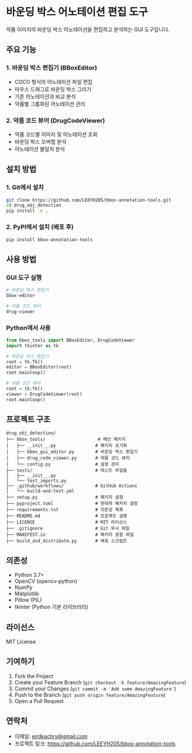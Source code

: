 # 바운딩 박스 어노테이션 편집 도구

약품 이미지의 바운딩 박스 어노테이션을 편집하고 분석하는 GUI 도구입니다.

## 주요 기능

### 1. 바운딩 박스 편집기 (BBoxEditor)
- COCO 형식의 어노테이션 파일 편집
- 마우스 드래그로 바운딩 박스 그리기
- 기존 어노테이션과 비교 분석
- 약품별 그룹화된 어노테이션 관리

### 2. 약품 코드 뷰어 (DrugCodeViewer)
- 약품 코드별 이미지 및 어노테이션 조회
- 바운딩 박스 오버랩 분석
- 어노테이션 불일치 분석

## 설치 방법

### 1. Git에서 설치
```bash
git clone https://github.com/LEEYH205/bbox-annotation-tools.git
cd drug_obj_detection
pip install -e .
```

### 2. PyPI에서 설치 (배포 후)
```bash
pip install bbox-annotation-tools
```

## 사용 방법

### GUI 도구 실행
```bash
# 바운딩 박스 편집기
bbox-editor

# 약품 코드 뷰어
drug-viewer
```

### Python에서 사용
```python
from bbox_tools import BBoxEditor, DrugCodeViewer
import tkinter as tk

# 바운딩 박스 편집기
root = tk.Tk()
editor = BBoxEditor(root)
root.mainloop()

# 약품 코드 뷰어
root = tk.Tk()
viewer = DrugCodeViewer(root)
root.mainloop()
```

## 프로젝트 구조

```
drug_obj_detection/
├── bbox_tools/                    # 메인 패키지
│   ├── __init__.py               # 패키지 초기화
│   ├── bbox_gui_editor.py        # 바운딩 박스 편집기
│   ├── drug_code_viewer.py       # 약품 코드 뷰어
│   └── config.py                 # 설정 관리
├── tests/                        # 테스트 파일들
│   ├── __init__.py
│   └── test_imports.py
├── .github/workflows/            # GitHub Actions
│   └── build-and-test.yml
├── setup.py                      # 패키지 설정
├── pyproject.toml                # 현대적 패키지 설정
├── requirements.txt              # 의존성 목록
├── README.md                     # 프로젝트 설명
├── LICENSE                       # MIT 라이선스
├── .gitignore                    # Git 무시 파일
├── MANIFEST.in                   # 패키지 포함 파일
├── build_and_distribute.py       # 배포 스크립트
```

## 의존성

- Python 3.7+
- OpenCV (opencv-python)
- NumPy
- Matplotlib
- Pillow (PIL)
- tkinter (Python 기본 라이브러리)

## 라이선스

MIT License

## 기여하기

1. Fork the Project
2. Create your Feature Branch (`git checkout -b feature/AmazingFeature`)
3. Commit your Changes (`git commit -m 'Add some AmazingFeature'`)
4. Push to the Branch (`git push origin feature/AmazingFeature`)
5. Open a Pull Request

## 연락처

- 이메일: ejrdkachry@gmail.com
- 프로젝트 링크: https://github.com/LEEYH205/bbox-annotation-tools 